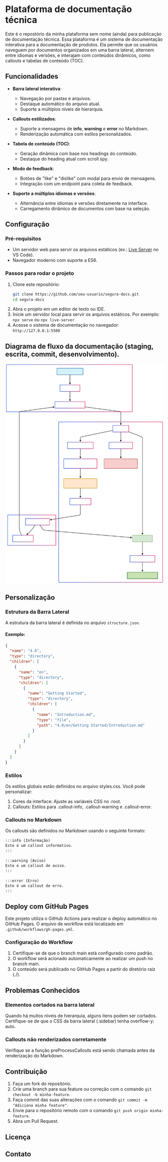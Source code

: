 # Plataforma de documentação técnica
Este é o repostório da minha plataforma sem nome (ainda) para publicação de documentação técnica.
Essa plataforma é um sistema de documentação interativa para a documentação de produtos. 
Ela permite que os usuários naveguem por documentos organizados em uma barra lateral, alternem entre idiomas e versões, e interajam com conteúdos dinâmicos, como callouts e tabelas de conteúdo (TOC).

## Funcionalidades

- **Barra lateral interativa**:
  - Navegação por pastas e arquivos.
  - Destaque automático do arquivo atual.
  - Suporte a múltiplos níveis de hierarquia.

- **Callouts estilizados**:
  - Suporte a mensagens de **info**, **warning** e **error** no Markdown.
  - Renderização automática com estilos personalizados.

- **Tabela de conteúdo (TOC)**:
  - Geração dinâmica com base nos headings do conteúdo.
  - Destaque do heading atual com scroll spy.

- **Modo de feedback**:
  - Botões de "like" e "dislike" com modal para envio de mensagens.
  - Integração com um endpoint para coleta de feedback.

- **Suporte a múltiplos idiomas e versões**:
  - Alternância entre idiomas e versões diretamente na interface.
  - Carregamento dinâmico de documentos com base na seleção.

## Configuração

### Pré-requisitos

- Um servidor web para servir os arquivos estáticos (ex.: [Live Server](https://marketplace.visualstudio.com/items?itemName=ritwickdey.LiveServer) no VS Code).
- Navegador moderno com suporte a ES6.

### Passos para rodar o projeto

1. Clone este repositório:
   ```bash
   git clone https://github.com/seu-usuario/segura-docs.git
   cd segura-docs
   ```
2. Abra o projeto em um editor de texto ou IDE.
3. Inicie um servidor local para servir os arquivos estáticos. Por exemplo: `npx serve` ou `npx live-server`
4. Acesse o sistema de documentação no navegador: `http://127.0.0.1:5500`

## Diagrama de fluxo da documentação (staging, escrita, commit, desenvolvimento).

![](https://github.com/gpilottiduarte/docs-as-code/blob/main/docascode.svg)

## Personalização
### Estrutura da Barra Lateral
A estrutura da barra lateral é definida no arquivo `structure.json`. 

#### Exemplo:
```json
{
  "name": "4.0",
  "type": "directory",
  "children": [
    {
      "name": "en",
      "type": "directory",
      "children": [
        {
          "name": "Getting Started",
          "type": "directory",
          "children": [
            {
              "name": "Introduction.md",
              "type": "file",
              "path": "4.0/en/Getting Started/Introduction.md"
            }
          ]
        }
      ]
    }
  ]
}
```
### Estilos
Os estilos globais estão definidos no arquivo styles.css. Você pode personalizar:

1. Cores da interface: Ajuste as variáveis CSS no :root.
2. Callouts: Estilos para .callout-info, .callout-warning e .callout-error.

### Callouts no Markdown
Os callouts são definidos no Markdown usando o seguinte formato:

```
:::info (Informação)
Este é um callout informativo.
:::

:::warning (Aviso)
Este é um callout de aviso.
:::

:::error (Erro)
Este é um callout de erro.
:::
```

## Deploy com GitHub Pages
Este projeto utiliza o GitHub Actions para realizar o deploy automático no GitHub Pages. O arquivo de workflow está localizado em `.github/workflows/gh-pages.yml`.

### Configuração do Workflow
1. Certifique-se de que o branch main está configurado como padrão.
2. O workflow será acionado automaticamente ao realizar um push no branch main.
3. O conteúdo será publicado no GitHub Pages a partir do diretório raiz (./).

## Problemas Conhecidos

### Elementos cortados na barra lateral
Quando há muitos níveis de hierarquia, alguns itens podem ser cortados. Certifique-se de que o CSS da barra lateral (.sidebar) tenha overflow-y: auto.

### Callouts não renderizados corretamente
Verifique se a função preProcessCallouts está sendo chamada antes da renderização do Markdown.

## Contribuição
1. Faça um fork do repositório.
2. Crie uma branch para sua feature ou correção com o comando `git checkout -b minha-feature`.
3. Faça commit das suas alterações com o comando `git commit -m "Adiciona minha feature"`.
4. Envie para o repositório remoto com o comando `git push origin minha-feature`.
5. Abra um Pull Request.

## Licença

## Contato
